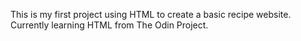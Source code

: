 This is my first project using HTML to create a basic recipe website. Currently learning HTML from The Odin Project.
